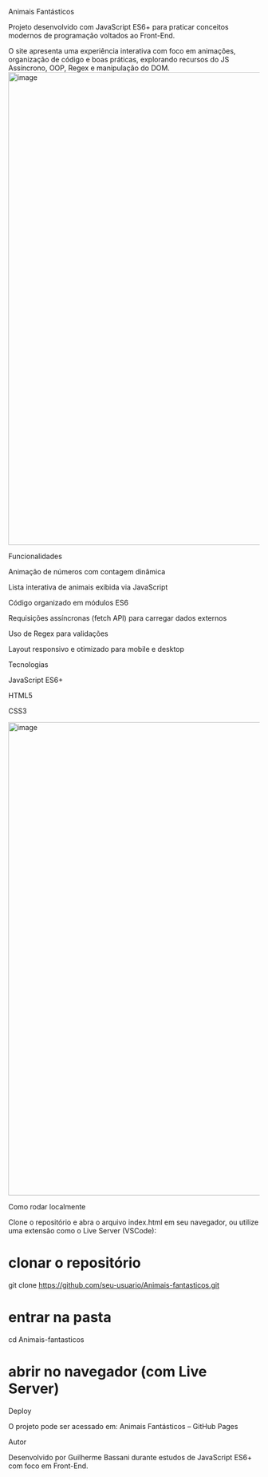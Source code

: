 Animais Fantásticos

Projeto desenvolvido com JavaScript ES6+ para praticar conceitos modernos de programação voltados ao Front-End.

O site apresenta uma experiência interativa com foco em animações, organização de código e boas práticas, explorando recursos do JS Assíncrono, OOP, Regex e manipulação do DOM.
<img width="1903" height="947" alt="image" src="https://github.com/user-attachments/assets/4ca5bd58-fcc3-403a-9d75-79c686365c63" />

Funcionalidades

Animação de números com contagem dinâmica

Lista interativa de animais exibida via JavaScript

Código organizado em módulos ES6

Requisições assíncronas (fetch API) para carregar dados externos

Uso de Regex para validações

Layout responsivo e otimizado para mobile e desktop

Tecnologias

JavaScript ES6+

HTML5

CSS3

<img width="1902" height="948" alt="image" src="https://github.com/user-attachments/assets/5625dca4-e37b-4782-86af-8013f6ed6832" />

Como rodar localmente

Clone o repositório e abra o arquivo index.html em seu navegador, ou utilize uma extensão como o Live Server (VSCode):

# clonar o repositório
git clone https://github.com/seu-usuario/Animais-fantasticos.git

# entrar na pasta
cd Animais-fantasticos

# abrir no navegador (com Live Server)

Deploy

O projeto pode ser acessado em:
Animais Fantásticos – GitHub Pages

Autor

Desenvolvido por Guilherme Bassani durante estudos de JavaScript ES6+ com foco em Front-End.
